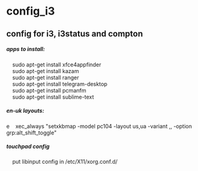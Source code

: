 # config_i3
<h2>config for i3, i3status and compton</h2>

<h5>apps to install:</h5>
&nbsp;&nbsp;&nbsp;&nbsp;sudo apt-get install xfce4appfinder<br />
&nbsp;&nbsp;&nbsp;&nbsp;sudo apt-get install kazam<br />
&nbsp;&nbsp;&nbsp;&nbsp;sudo apt-get install ranger<br />
&nbsp;&nbsp;&nbsp;&nbsp;sudo apt-get install telegram-desktop<br />
&nbsp;&nbsp;&nbsp;&nbsp;sudo apt-get install pcmanfm<br />
&nbsp;&nbsp;&nbsp;&nbsp;sudo apt-get install sublime-text<br />

<h5>en-uk layouts:</h5>
e&nbsp;&nbsp;&nbsp;&nbsp;xec_always "setxkbmap -model pc104 -layout us,ua -variant ,, -option grp:alt_shift_toggle"

<h5>touchpad config</h5>
&nbsp;&nbsp;&nbsp;&nbsp;put libinput config in /etc/X11/xorg.conf.d/   
  
